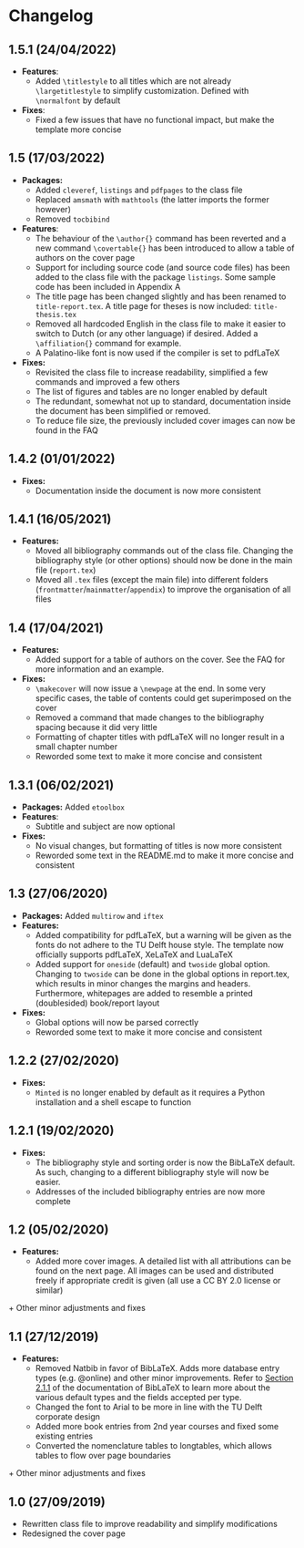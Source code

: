 # Changelog

## 1.5.1 (24/04/2022)

* **Features**:
  * Added `\titlestyle` to all titles which are not already `\largetitlestyle` to simplify customization. Defined with `\normalfont` by default
* **Fixes**:
  * Fixed a few issues that have no functional impact, but make the template more concise

## 1.5 (17/03/2022)

* **Packages:**
  * Added `cleveref`, `listings` and `pdfpages` to the class file
  * Replaced `amsmath` with `mathtools` (the latter imports the former however)
  * Removed `tocbibind`
* **Features**:
  * The behaviour of the `\author{}` command has been reverted and a new command `\covertable{}` has been introduced to allow a table of authors on the cover page
  * Support for including source code (and source code files) has been added to the class file with the package `listings`. Some sample code has been included in Appendix A
  * The title page has been changed slightly and has been renamed to `title-report.tex`. A title page for theses is now included: `title-thesis.tex`
  * Removed all hardcoded English in the class file to make it easier to switch to Dutch (or any other language) if desired. Added a `\affiliation{}` command for example.
  * A Palatino-like font is now used if the compiler is set to pdfLaTeX
* **Fixes:**
  * Revisited the class file to increase readability, simplified a few commands and improved a few others
  * The list of figures and tables are no longer enabled by default
  * The redundant, somewhat not up to standard, documentation inside the document has been simplified or removed.
  * To reduce file size, the previously included cover images can now be found in the FAQ

## 1.4.2 (01/01/2022)

* **Fixes:**
  * Documentation inside the document is now more consistent

## 1.4.1 (16/05/2021)

* **Features:**
  * Moved all bibliography commands out of the class file. Changing the bibliography style (or other options) should now be done in the main file (`report.tex`)
  * Moved all `.tex` files (except the main file) into different folders (`frontmatter`/`mainmatter`/`appendix`) to improve the organisation of all files

## 1.4 (17/04/2021)

* **Features:**
  * Added support for a table of authors on the cover. See the FAQ for more information and an example.
* **Fixes:**
  * `\makecover` will now issue a `\newpage` at the end. In some very specific cases, the table of contents could get superimposed on the cover
  * Removed a command that made changes to the bibliography spacing because it did very little
  * Formatting of chapter titles with pdfLaTeX will no longer result in a small chapter number
  * Reworded some text to make it more concise and consistent

## 1.3.1 (06/02/2021)

* **Packages:** Added `etoolbox`
* **Features**:
  * Subtitle and subject are now optional
* **Fixes:**
  * No visual changes, but formatting of titles is now more consistent
  * Reworded some text in the README.md to make it more concise and consistent

## 1.3 (27/06/2020)

* **Packages:** Added `multirow` and `iftex`
* **Features:**
  * Added compatibility for pdfLaTeX, but a warning will be given as the fonts do not adhere to the TU Delft house style. The template now officially supports pdfLaTeX, XeLaTeX and LuaLaTeX
  * Added support for `oneside` (default) and `twoside` global option. Changing to `twoside` can be done in the global options in report.tex, which results in minor changes the margins and headers. Furthermore, whitepages are added to resemble a printed (doublesided) book/report layout
* **Fixes:**
  * Global options will now be parsed correctly
  * Reworded some text to make it more concise and consistent

## 1.2.2 (27/02/2020)

* **Fixes:**
  * `Minted` is no longer enabled by default as it requires a Python installation and a shell escape to function

## 1.2.1 (19/02/2020)

* **Fixes:**
  * The bibliography style and sorting order is now the BibLaTeX default. As such, changing to a different bibliography style will now be easier.
  * Addresses of the included bibliography entries are now more complete

## 1.2 (05/02/2020)

* **Features:**
  * Added more cover images. A detailed list with all attributions can be found on the next page. All images can be used and distributed freely if appropriate credit is given (all use a CC BY 2.0 license or similar)

\+ Other minor adjustments and fixes

## 1.1 (27/12/2019)

* **Features:**
  * Removed Natbib in favor of BibLaTeX. Adds more database entry types (e.g. @online) and other minor improvements. Refer to [Section 2.1.1](http://mirrors.ctan.org/macros/latex/contrib/biblatex/doc/biblatex.pdf#subsubsection.2.1.1) of the documentation of BibLaTeX to learn more about the various default types and the fields accepted per type.
  * Changed the font to Arial to be more in line with the TU Delft corporate design
  * Added more book entries from 2nd year courses and fixed some existing entries
  * Converted the nomenclature tables to longtables, which allows tables to flow over page boundaries

\+ Other minor adjustments and fixes

## 1.0 (27/09/2019)

* Rewritten class file to improve readability and simplify modifications
* Redesigned the cover page
